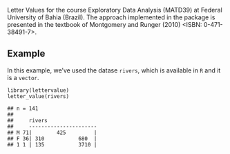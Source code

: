 Letter Values for the course Exploratory Data Analysis (MATD39) at
Federal University of Bahia (Brazil). The approach implemented in the
package is presented in the textbook of Montgomery and Runger (2010)
&lt;ISBN: 0-471-38491-7&gt;.

## Example

In this example, we’ve used the datase `rivers`, which is available in
`R` and it is a `vector`.

    library(lettervalue)
    letter_value(rivers)

    ## n = 141
    ## 
    ##     rivers                
    ##     ----------------------
    ## M 71|        425         |
    ## F 36| 310           680  |
    ## 1 1 | 135           3710 |
